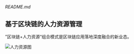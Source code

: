 ###### README.md

## 基于区块链的人力资源管理

”区块链+人力资源“组合模式是区块链应用落地深度融合的新业态。

![人力资源图](https://i.loli.net/2020/12/07/GqoMCuX3narN9D4.jpg)